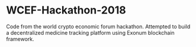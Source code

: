 # WCEF-Hackathon-2018
Code from the world crypto economic forum hackathon. Attempted to build a decentralized medicine tracking platform using Exonum blockchain framework. 
